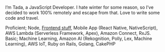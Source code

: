 I’m Tada, a JavaScript Developer. I hate winter for some reason, so I’ve decided to work 100% remotely and escape from that. Love to write some code and travel.

Proficient; Node, <a href="https://github.com/okmttdhr/frontend-libraries" target="\_blank">Frontend stuff</a>, Mobile App (React Native, NativeScript), AWS Lambda (Serverless Framework, Apex), Amazon Connect, RxJS.
<br>
Basic; Machine Learning, Amazon AI (Rekognition, Polly, Lex, Machine Learning), AWS IoT, Ruby on Rails, Golang, CakePHP
